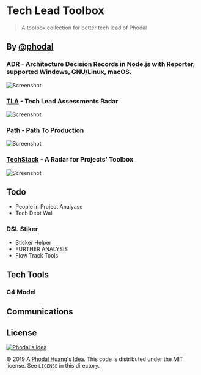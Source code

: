# Tech Lead Toolbox

> A toolbox collection for better tech lead of Phodal

## By [@phodal](https://github.com/phodal)

### [ADR](https://github.com/phodal/adr) - Architecture Decision Records in Node.js with Reporter, supported Windows, GNU/Linux, macOS.

![Screenshot](https://phodal.github.io/adr/docs/list-example.png)

### [TLA](https://github.com/phodal/tla) - Tech Lead Assessments Radar

![Screenshot](https://phodal.github.io/tla/docs/tla.png)

### [Path](https://github.com/phodal/path) - Path To Production

![Screenshot](https://phodal.github.io/path/docs/path-to-production.png)

### [TechStack](https://github.com/phodal/techstack) - A Radar for Projects' Toolbox

![Screenshot](http://phodal.github.io/techstack/screenshot.jpg)

## Todo

 - People in Project Analyase
 - Tech Debt Wall

### DSL Stiker

 - Sticker Helper
 - FURTHER ANALYSIS
 - Flow Track Tools

## Tech Tools

### C4 Model


## Communications



License
---

[![Phodal's Idea](http://brand.phodal.com/shields/idea-small.svg)](http://ideas.phodal.com/)

© 2019 A [Phodal Huang](https://www.phodal.com)'s [Idea](http://github.com/phodal/ideas).  This code is distributed under the MIT license. See `LICENSE` in this directory.
